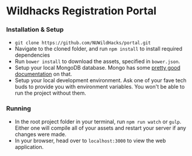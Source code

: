 # Wildhacks Registration Portal

### Installation & Setup
- `git clone https://github.com/NUWildHacks/portal.git`
- Navigate to the cloned folder, and run `npm install` to install required dependencies
- Run `bower install` to download the assets, specified in `bower.json`. 
- Setup your local MongoDB database. Mongo has some [pretty good documentation](https://docs.mongodb.com/getting-started/shell/installation/) on that.
- Setup your local development environment. Ask one of your fave tech buds to provide you with environment variables. You won't be able to run the project without them.

### Running
- In the root project folder in your terminal, run `npm run watch` or `gulp`. Either one will compile all of your assets and restart your server if any changes were made.
- In your browser, head over to `localhost:3000` to view the web application.



